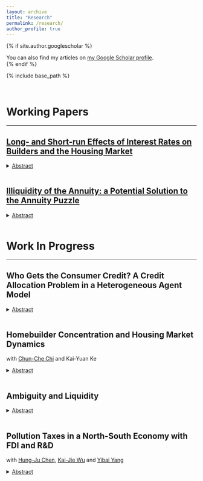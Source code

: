 ```yaml
---
layout: archive
title: "Research"
permalink: /research/
author_profile: true
---
```


{% if site.author.googlescholar %}
  <div class="wordwrap">You can also find my articles on <a href="{{site.author.googlescholar}}">my Google Scholar profile</a>.</div>
{% endif %}

{% include base_path %}

<head>
  <meta charset="UTF-8">
  <title>Katex</title>
  <link rel="stylesheet" href="https://cdn.jsdelivr.net/npm/katex@0.11.1/dist/katex.min.css" integrity="sha384-zB1R0rpPzHqg7Kpt0Aljp8JPLqbXI3bhnPWROx27a9N0Ll6ZP/+DiW/UqRcLbRjq" crossorigin="anonymous">
  <script defer src="https://cdn.jsdelivr.net/npm/katex@0.11.1/dist/katex.min.js" integrity="sha384-y23I5Q6l+B6vatafAwxRu/0oK/79VlbSz7Q9aiSZUvyWYIYsd+qj+o24G5ZU2zJz" crossorigin="anonymous"></script>
  <script defer src="https://cdn.jsdelivr.net/npm/katex@0.11.1/dist/contrib/auto-render.min.js" integrity="sha384-kWPLUVMOks5AQFrykwIup5lo0m3iMkkHrD0uJ4H5cjeGihAutqP0yW0J6dpFiVkI" crossorigin="anonymous" onload="renderMathInElement(document.body);"></script>
</head>



<br>



# Working Papers
***

## [Long- and Short-run Effects of Interest Rates on Builders and the Housing Market](https://juilinchen.github.io/files/JMP_Chen.pdf) 

<details>
    <summary><u>Abstract</u></summary><p> 
This paper analyzes the effects of real interest rates on homebuilders and the housing market under fixed-rate mortgages (FRM), both in long-run equilibrium and during transitional dynamics, and finds that the endogenous supply-side response to interest rate increases mitigates short-run housing price declines. I develop a heterogeneous agent model incorporating different mortgage structures, liquid assets, lumpy housing adjustment, and a construction sector with time-to-build constraints to decompose the effects of interest rates on housing prices. The findings demonstrate that in a long-run stationary equilibrium, heterogeneous household policy functions and the corresponding stationary distribution influence housing demand, while increased interest rates consistently suppress construction activity. The calibrated model demonstrates that the interest rate temporarily increases from 0.618% to 6% results in short-run housing prices that exceed those in a counterfactual without endogenous supply by 5 to 7 percentage points of the stationary price. Adjustable-rate mortgages reduce short-run housing prices by 1 percentage point of the stationary price relative to fixed-rate mortgages. The builder's financial constraint has limited impact on housing prices since a temporary increase in interest rates lowers optimal construction levels, hence a looser financial constraint.
</p>
</details> <br> 

## [Illiquidity of the Annuity: a Potential Solution to the Annuity Puzzle](https://juilinchen.github.io/files/Draft_Annuity_Puzzle.pdf) 

<details>
    <summary><u>Abstract</u></summary>
    <p>Annuity puzzle refers to the inconsistency between theoretical results and empirical data on annuity demand. In this paper, we construct a monetary general equilibrium dynastic model with money and annuities. There are two dimensions of an asset: return and liquidity. The bequest motive is an important factor that lowers liquidity of annuity. When the liquidity of annuities is too low, it would generate a theoretical result in which the annuity accounts for almost zero percent in the retirement wealth. A higher inflation rate reduces the value of money, and a stronger bequest motive reduces the liquidity of the annuity. Consequently, a higher bequest motive and a lower inflation rate reduce the demand for the annuity, which generates the theoretical result being consistent with empirical data.
</p>
</details> <br> 


# Work In Progress
***



## Who Gets the Consumer Credit? A Credit Allocation Problem in a Heterogeneous Agent Model

<details>
    <summary><u>Abstract</u></summary><p> 
This paper aims to provide a quantitative framework to analyze the effect of housing price on non-homeowners' consumption and consumption inequality via the credit channel. Empirically, the unsecured debt accounts for a higher household debt fraction when housing prices drop after 2000. In addition, non-homeowner's share of debts increases when the housing price drops. Theoretically, non-homeowners do not have houses on their balance sheets, hence housing prices do not directly affect non-homeowners' consumption. However, a higher housing price can crowd out the unsecured debt via the credit market by increasing the pledgeability of houses and mortgage balance. This paper builds an Aiyagari-type model with endogenous housing and saving-borrowing choices and shows that an increase in housing prices loosens the mortgage borrowing constraint and crowds out unsecured debts. The model-generated pattern shows that low-wealth households are non-homeowners who finance through unsecured debts, the middle-class households are non-homeonwers who save, while high-wealth households are homeowners who finance through secured and unsecured debts. Throughout this credit channel, a higher housing price decreases non-homeowners' debt share and non-homeowners' consumption.   
</p>
</details> <br> 

## Homebuilder Concentration and Housing Market Dynamics
with [Chun-Che Chi](https://www.chunchechi.com) and Kai-Yuan Ke

<details>
    <summary><u>Abstract</u></summary><p> 
This study examines housing price dynamics during booming cycles and finds a positive relationship between market concentration and price change, with highly concentrated markets experiencing larger surges. A dynamic model supports these findings, showing equilibrium prices decline as the number of firms increases. While limited to boom periods due to the lack of firm-level data, the results highlight the role of market concentration in housing price dynamics.   
</p>
</details> <br> 

## Ambiguity and Liquidity

<details>
    <summary><u>Abstract</u></summary><p> 
This project studies how the ambiguity property of an asset affect its liquidity. The ambiguity property might not only affect the asset price. It might affect how people are willing to hold it as a medium of exchange. This paper builds a monetary search model to endogenize liquidity of an ambiguous asset. Ambiguity generates an additional perceived loss if buyers and sellers choose to use the asset in the transaction. This perceived loss does not show in rational expectation models since there would be no room for both parts losing. In this case, there is a pecking order theory: people will use money first. If they still want to transact more goods, they will use the asset next. This implies that the ambiguity property harms liquidity of the asset. In addition, inflation makes the value of money depreciate, and people will be willing to bring assets and use them in transactions.
</p>
</details> <br> 

## Pollution Taxes in a North-South Economy with FDI and R&D
with [Hung-Ju Chen](https://hjcntu.weebly.com), [Kai-Jie Wu](https://sites.google.com/view/kai-jiewu/) and [Yibai Yang](https://yibaiyang.weebly.com)

<details>
    <summary><u>Abstract</u></summary><p> 
    
</p>
</details> <br> 